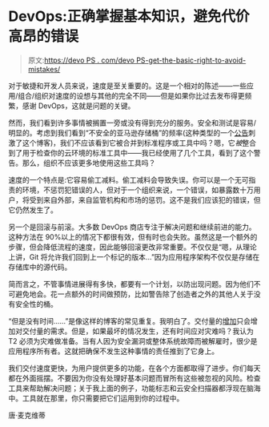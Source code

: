 # DevOps:正确掌握基本知识，避免代价高昂的错误

> 原文:[https://devo PS . com/devo PS-get-the-basic-right-to-avoid-mistakes/](https://devops.com/devops-get-the-basics-right-to-avoid-costly-mistakes/)

对于敏捷和开发人员来说，速度是至关重要的。这是一个相对的陈述——一些应用/组合/组织对速度的设想与其他的完全不同——但是如果你比过去发布得更频繁，感谢 DevOps，这就是问题的关键。

然而，我们看到许多事情被搁置一旁或没有得到充分的服务。安全和测试是容易/明显的。考虑到我们看到“不安全的亚马逊存储桶”的频率(这种类型的一个[公告](https://techcrunch.com/2019/11/16/magic-the-gathering-wizards-data-exposure/)刺激了这个博客)，我们不应该看到它被合并到标准程序或工具中吗？嗯，它*被*整合到了用于检查你的云环境的标准工具中——我已经使用了几个工具，看到了这个警告。那么，组织不应该更多地使用这些工具吗？

速度的一个特点是:它容易偷工减料。偷工减料会导致失误。你可以是一个无可指责的环境，不惩罚犯错误的人，但对于一个组织来说，一个错误，如暴露数十万用户，将受到来自外部，来自监管机构和市场的惩罚。这不是我们应该犯的错误，但它仍然发生了。

另一个是回滚与前滚。大多数 DevOps 商店专注于解决问题和继续前进的能力。这种方法在 90%以上的情况下都很有效，但有时也会失败。虽然这是一个额外的步骤，但会降低流程的速度，因此能够回滚更改非常重要。不仅仅是“嗯，从理论上讲，Git 将允许我们回到上一个标记的版本…”因为应用程序架构不仅仅是存储在存储库中的源代码。

简而言之，不管事情进展得有多快，都要有一个计划，以防出现问题。因为他们不可避免地会。花一点额外的时间做预防，比如警告除了创造者之外的其他人关于没有安全性的桶。

“但是没有时间……”是像这样的博客的常见重复。我明白了。交付量的[增加](https://devops.com/maintaining-exceptional-quality-despite-shrinking-delivery-deadlines/)只会增加对交付量的需求。但是，如果最坏的情况发生，还有时间应对灾难吗？我认为 T2 必须为灾难做准备。当有人因为安全漏洞或整体系统故障而被解雇时，很少是应用程序所有者。这就把确保不发生这种事情的责任推到了它身上。

我们交付速度更快，为用户提供更多的功能，在各个方面都取得了进步。你们每天都在外面摇摆。不要因为你没有处理好基本问题而冒所有这些被忽视的风险。检查工具来帮助解决问题；关于我上面的例子，功能标志和云安全扫描器都浮现在脑海中。工具就在那里，你只需要把它们运用到你的过程中。

唐·麦克维蒂